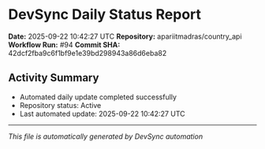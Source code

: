 # DevSync Daily Status Report

**Date:** 2025-09-22 10:42:27 UTC
**Repository:** apariitmadras/country_api
**Workflow Run:** #94
**Commit SHA:** 42dcf2fba9c6f1bf9e1e39bd298943a86d6eba82

## Activity Summary
- Automated daily update completed successfully
- Repository status: Active
- Last automated update: 2025-09-22 10:42:27 UTC

---
*This file is automatically generated by DevSync automation*
